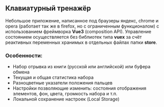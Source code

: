 ## Клавиатурный тренажёр
Небольшое приложение, написанное под браузеры яндекс, chrome и opera (работает так же в firefox, но с ограниченным функционалом) с использованием фреймворка **Vue3** (composition API). Управление состоянием осуществляется без библиотек типа **vuex** за счёт реактивных переменных хранимых в отдельных файлах папки **store**.

### Особенности:

- Набор отрывка из книги (русской или английской) или буфера обмена
- Текущая и общая статистика набора
- Разноцветные указатели положения пальцев
- Настройки позволяющие изменить: состояния отображения элементов, фон, цвета, громкость набора и т.п.
- Локальной сохранение настроек (Local Storage)
